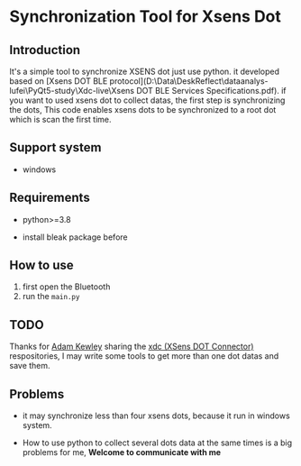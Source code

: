 Synchronization Tool for Xsens Dot
==

Introduction
--

It's a simple tool to synchronize XSENS dot just use python. it developed based on [Xsens DOT BLE protocol](D:\Data\DeskReflect\dataanalys-lufei\PyQt5-study\Xdc-live\Xsens DOT BLE Services Specifications.pdf). if you want to used xsens dot to collect datas, the first step is synchronizing the dots, This code enables xsens dots to be synchronized to a root dot which is scan the first time.



Support system
--

* windows



## Requirements

- python>=3.8

- install bleak package before

  

How to use
--

1. first open the Bluetooth
2. run the ```main.py```



TODO
--

Thanks for [Adam Kewley](https://github.com/adamkewley) sharing the [xdc (XSens DOT Connector)](https://github.com/adamkewley/xsens-dot-connector) respositories, I may write some tools to get more than one dot datas and save them.



Problems
--

* it may synchronize less than four xsens dots, because it run in windows system.

* How to use python to collect several dots data at the same times is a big problems for me, **Welcome to communicate with me**

